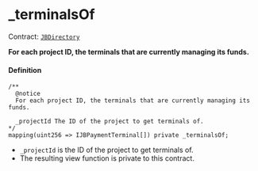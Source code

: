 # _terminalsOf

Contract: [`JBDirectory`](/api/contracts/jbdirectory/README.md)‌

**For each project ID, the terminals that are currently managing its funds.**

#### Definition

```
/** 
  @notice 
  For each project ID, the terminals that are currently managing its funds.

  _projectId The ID of the project to get terminals of.
*/
mapping(uint256 => IJBPaymentTerminal[]) private _terminalsOf;
```

* `_projectId` is the ID of the project to get terminals of.
* The resulting view function is private to this contract.
